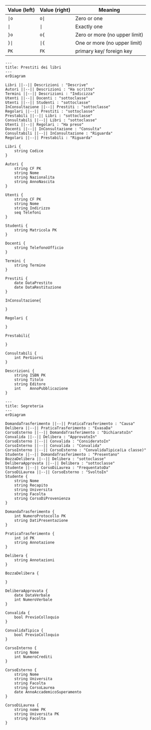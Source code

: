 | Value (left) | Value (right) | Meaning                       |
| ------------ | ------------- | ----------------------------- |
| `\|o`        | `o\|`         | Zero or one                   |
| `\|`         | `\|`          | Exactly one                   |
| `}o`         | `o{`          | Zero or more (no upper limit) |
| `}\|`        | `\|{`         | One or more (no upper limit)  |
| `PK`         | `FK`          | primary key/ foreign key      |

```mermaid
---
title: Prestiti dei libri
---
erDiagram

Libri ||--|| Descrizioni : "Descrive"
Autori ||--|| Descrizioni : "Ha scritto"
Termini ||--|| Descrizioni : "Indicizza"
Utenti ||--|| Docenti : "sottoclasse"
Utenti ||--|| Studenti : "sottoclasse"
InConsultazione ||--|| Prestiti : "sottoclasse"
Regolari ||--|| Prestiti : "sottoclasse"
Prestabili ||--|| Libri : "sottoclasse"
Consultabili ||--|| Libri : "sottoclasse"
Utenti ||--|| Regolari : "Ha preso"
Docenti ||--|| InConsultazione : "Consulta"
Consultabili ||--|| InConsultazione : "Riguarda"
Regolari ||--|| Prestabili : "Riguarda"

Libri {
	string Codice
}

Autori {
	string CF PK
	string Nome
	string Nazionalita
	string AnnoNascita
}

Utenti {
	string CF PK
	string Nome
	string Indirizzo
	seq Telefoni
}

Studenti {
	string Matricola PK
}

Docenti {
	string TelefonoUfficio
}

Termini {
	string Termine
}

Prestiti {
	date DataPrestito
	date DataRestituzione
}

InConsultazione{

}

Regolari {

}

Prestabili{

}

Consultabili {
	int PerGiorni
}

Descrizioni {
	string ISBN PK
	string Titolo
	string Editore
	int    AnnoPubblicazione
}

```

```mermaid
---
title: Segreteria
---
erDiagram

DomandaTrasferimento ||--|| PraticaTrasferimento : "Causa"
Delibera ||--|| PraticaTrasferimento : "EvasaDa"
CorsoEsterno ||--|| DomandaTrasferimento : "DichiaratoIn"
Convalida ||--|| Delibera : "ApprovatoIn"
CorsoEsterno ||--|| Convalida : "ConsideratoIn"
CorsoInterno ||--|| Convalida : "Convalida"
CorsoInterno ||--|| CorsoEsterno : "ConvalidaTipica(La classe)"
Studente ||--|| DomandaTrasferimento : "Presentano"
BozzaDelibera ||--|| Delibera : "sottoclasse"
DeliberaApprovata ||--|| Delibera : "sottoclasse"
Studente ||--|| CorsoDiLaurea : "FrequentatoDa"
CorsoDiLaurea ||--|| CorsoEsterno : "SvoltoIn"
Studente {
	string Nome
	string Recapito
	string Universita
	string Facolta
	string CorsoDiProvenienza
}

DomandaTrasferimento {
	int NumeroProtocollo PK
	string DatiPresentazione
}

PraticaTrasferimento {
	int id PK
	string Annotazione
}

Delibera {
	string Annotazioni
}

BozzaDelibera {
	
}

DeliberaApprovata {
	date DataVerbale
	int NumeroVerbale
}

Convalida {
	bool PrevioColloquio
}

ConvalidaTipica {
	bool PrevioColloquio
}

CorsoInterno {
	string Nome
	int NumeroCrediti
}

CorsoEsterno {
	string Nome
	string Universita
	string Facolta
	string CorsoLaurea
	date AnnoAccademicoSuperamento
}

CorsoDiLaurea {
	string nome PK
	string Universita PK
	string Facolta
}

```
